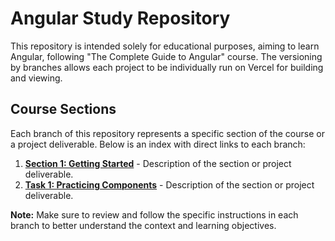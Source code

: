 # Angular Study Repository

This repository is intended solely for educational purposes, aiming to learn Angular, following "The Complete Guide to Angular" course. 
The versioning by branches allows each project to be individually run on Vercel for building and viewing.

## Course Sections

Each branch of this repository represents a specific section of the course or a project deliverable. Below is an index with direct links to each branch:

1. [**Section 1: Getting Started**](https://github.com/GarciaBoo/Angular-Projects/tree/Section-1-Gettin-Started) - Description of the section or project deliverable.
2. [**Task 1: Practicing Components**](Task-1-Practicing-Components) - Description of the section or project deliverable.


**Note:** Make sure to review and follow the specific instructions in each branch to better understand the context and learning objectives.
